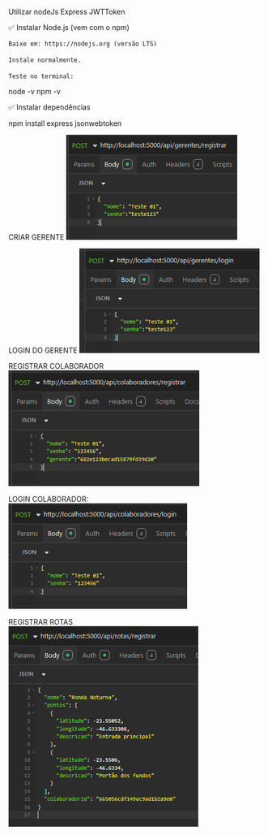 Utilizar nodeJs
Express
JWTToken


✅ Instalar Node.js (vem com o npm)

    Baixe em: https://nodejs.org (versão LTS)

    Instale normalmente.

    Teste no terminal:
node -v
npm -v

✅ Instalar dependências

npm install express jsonwebtoken


CRIAR GERENTE
![alt text](image-1.png)

LOGIN DO GERENTE
![alt text](image.png)

REGISTRAR COLABORADOR
![alt text](image-2.png)

LOGIN COLABORADOR:
![alt text](image-3.png)

REGISTRAR ROTAS
![alt text](image-4.png)
